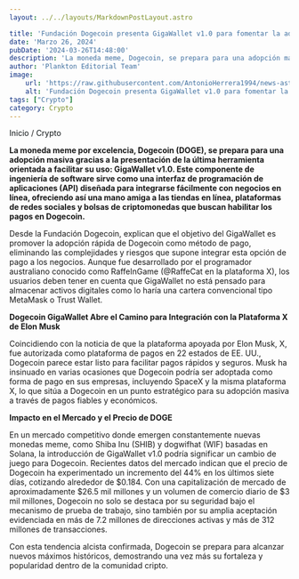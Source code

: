 ```yaml
---
layout: ../../layouts/MarkdownPostLayout.astro

title: 'Fundación Dogecoin presenta GigaWallet v1.0 para fomentar la adopción masiva de DOGE a través de pagos'
date: 'Marzo 26, 2024'
pubDate: '2024-03-26T14:48:00'
description: 'La moneda meme, Dogecoin, se prepara para una adopción masiva gracias a la presentación de la herramienta orientada a facilitar su uso: GigaWallet v1.0.'
author: 'Plankton Editorial Team'
image:
    url: 'https://raw.githubusercontent.com/AntonioHerrera1994/news-astro/master/src/assets/crypto/crypto37.webp'
    alt: 'Fundación Dogecoin presenta GigaWallet v1.0 para fomentar la adopción masiva de DOGE a través de pagos'
tags: ["Crypto"]
category: Crypto
---
```


<span><a href="/" style="text-decoration:none;color:#0F1416">Inicio</a> / <a href="/crypto" style="text-decoration:none;color:#0F1416">Crypto</a></span>


<p style="font-weight: bold;">La moneda meme por excelencia, Dogecoin (DOGE), se prepara para una adopción masiva gracias a la presentación de la última herramienta orientada a facilitar su uso: GigaWallet v1.0. Este componente de ingeniería de software sirve como una interfaz de programación de aplicaciones (API) diseñada para integrarse fácilmente con negocios en línea, ofreciendo así una mano amiga a las tiendas en línea, plataformas de redes sociales y bolsas de criptomonedas que buscan habilitar los pagos en Dogecoin.
</p>

Desde la Fundación Dogecoin, explican que el objetivo del GigaWallet es promover la adopción rápida de Dogecoin como método de pago, eliminando las complejidades y riesgos que supone integrar esta opción de pago a los negocios. Aunque fue desarrollado por el programador australiano conocido como RaffeInGame (@RaffeCat en la plataforma X), los usuarios deben tener en cuenta que GigaWallet no está pensado para almacenar activos digitales como lo haría una cartera convencional tipo MetaMask o Trust Wallet.

**Dogecoin GigaWallet Abre el Camino para Integración con la Plataforma X de Elon Musk**

Coincidiendo con la noticia de que la plataforma apoyada por Elon Musk, X, fue autorizada como plataforma de pagos en 22 estados de EE. UU., Dogecoin parece estar listo para facilitar pagos rápidos y seguros. Musk ha insinuado en varias ocasiones que Dogecoin podría ser adoptada como forma de pago en sus empresas, incluyendo SpaceX y la misma plataforma X, lo que sitúa a Dogecoin en un punto estratégico para su adopción masiva a través de pagos fiables y económicos.

**Impacto en el Mercado y el Precio de DOGE**

En un mercado competitivo donde emergen constantemente nuevas monedas meme, como Shiba Inu (SHIB) y dogwifhat (WIF) basadas en Solana, la introducción de GigaWallet v1.0 podría significar un cambio de juego para Dogecoin. Recientes datos del mercado indican que el precio de Dogecoin ha experimentado un incremento del 44% en los últimos siete días, cotizando alrededor de $0.184. Con una capitalización de mercado de aproximadamente $26.5 mil millones y un volumen de comercio diario de $3 mil millones, Dogecoin no solo se destaca por su seguridad bajo el mecanismo de prueba de trabajo, sino también por su amplia aceptación evidenciada en más de 7.2 millones de direcciones activas y más de 312 millones de transacciones.

Con esta tendencia alcista confirmada, Dogecoin se prepara para alcanzar nuevos máximos históricos, demostrando una vez más su fortaleza y popularidad dentro de la comunidad cripto.
